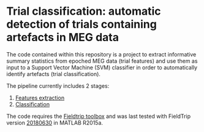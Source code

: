 # Trial classification: automatic detection of trials containing artefacts in MEG data

The code contained within this repository is a project to extract informative summary statistics from epoched MEG data (trial features) and use them as input to a Support Vector Machine (SVM) classifier in order to automatically identify artefacts (trial classification).

The pipeline currently includes 2 stages:

1. [Features extraction](https://gitlab.cubric.cf.ac.uk/c1465333/Trial-classification/wikis/Features%20extraction)
2. [Classification](https://gitlab.cubric.cf.ac.uk/c1465333/Trial-classification/wikis/Trial%20classification)

The code requires the [Fieldtrip toolbox](http://www.fieldtriptoolbox.org/) and was last tested with FieldTrip version [20180630](ftp://ftp.fieldtriptoolbox.org/pub/fieldtrip/) in MATLAB R2015a.
